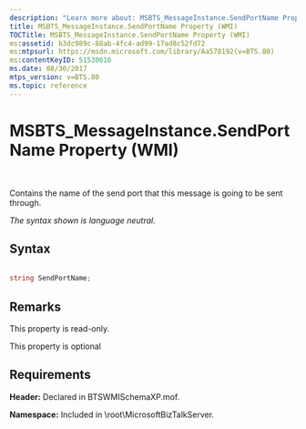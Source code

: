 ```yaml
---
description: "Learn more about: MSBTS_MessageInstance.SendPortName Property (WMI)"
title: MSBTS_MessageInstance.SendPortName Property (WMI)
TOCTitle: MSBTS_MessageInstance.SendPortName Property (WMI)
ms:assetid: b3dc989c-88ab-4fc4-ad99-17ad8c52fd72
ms:mtpsurl: https://msdn.microsoft.com/library/Aa578192(v=BTS.80)
ms:contentKeyID: 51530616
ms.date: 08/30/2017
mtps_version: v=BTS.80
ms.topic: reference
---
```


# MSBTS\_MessageInstance.SendPortName Property (WMI)

 

Contains the name of the send port that this message is going to be sent through.

*The syntax shown is language neutral.*

## Syntax

```C#
  
string SendPortName;  
```

## Remarks

This property is read-only.

This property is optional

## Requirements

**Header:** Declared in BTSWMISchemaXP.mof.

**Namespace:** Included in \\root\\MicrosoftBizTalkServer.

